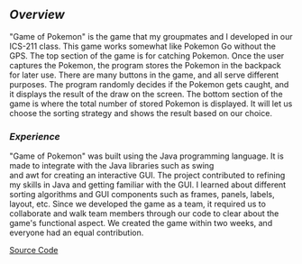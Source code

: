 


## _Overview_
"Game of Pokemon" is the game that my groupmates and I developed in our ICS-211 class. This game works somewhat like Pokemon Go without the GPS. The top section of the game is for catching Pokemon. Once the user captures the Pokemon, the program stores the Pokemon in the backpack for later use.  There are many buttons in the game, and all serve different purposes. The program randomly decides if the Pokemon gets caught, and it displays the result of the draw on the screen. The bottom section of the game is where the total number of stored Pokemon is displayed. It will let us choose the sorting strategy and shows the result based on our choice.

 
### _Experience_
"Game of Pokemon" was built using the Java programming language. It is made to integrate with the Java libraries such as swing    
and awt for creating an interactive GUI. The project contributed to refining my skills in Java and getting familiar with the GUI. I learned about different sorting algorithms and GUI components such as frames, panels, labels, layout, etc.  Since we developed the game as a team, it required us to collaborate and walk team members through our code to clear about the game's functional aspect. We created the game within two weeks, and everyone had an equal contribution. 

[Source Code](https://github.com/ICSatKCC/Pokedex/tree/develop-Ujj)